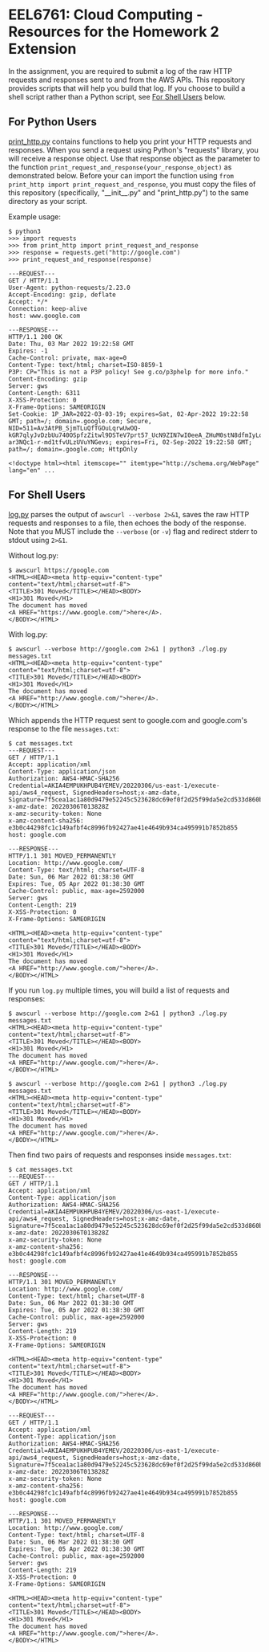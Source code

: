 # EEL6761: Cloud Computing - Resources for the Homework 2 Extension

  In the assignment, you are required to submit a log of the raw HTTP requests and responses sent to and from the AWS APIs. This repository provides scripts that will help you build that log. If you choose to build a shell script rather than a Python script, see [For Shell Users](#for-shell-users) below.

## For Python Users

[print_http.py](print_http.py) contains functions to help you print your HTTP requests and responses. When you send a request using Python's "requests" library, you will receive a response object. Use that response object as the parameter to the function `print_request_and_response(your_response_object)` as demonstrated below. Before your can import the function using `from print_http import print_request_and_response`, you must copy the files of this repository (specifically, "\_\_init\_\_.py" and "print_http.py") to the same directory as your script.

Example usage:

```
$ python3
>>> import requests
>>> from print_http import print_request_and_response
>>> response = requests.get("http://google.com")
>>> print_request_and_response(response)

---REQUEST---
GET / HTTP/1.1
User-Agent: python-requests/2.23.0
Accept-Encoding: gzip, deflate
Accept: */*
Connection: keep-alive
host: www.google.com

---RESPONSE---
HTTP/1.1 200 OK
Date: Thu, 03 Mar 2022 19:22:58 GMT
Expires: -1
Cache-Control: private, max-age=0
Content-Type: text/html; charset=ISO-8859-1
P3P: CP="This is not a P3P policy! See g.co/p3phelp for more info."
Content-Encoding: gzip
Server: gws
Content-Length: 6311
X-XSS-Protection: 0
X-Frame-Options: SAMEORIGIN
Set-Cookie: 1P_JAR=2022-03-03-19; expires=Sat, 02-Apr-2022 19:22:58 GMT; path=/; domain=.google.com; Secure, NID=511=Av3AtPB_SjmTLuQfTGOuLqrwUwOQ-kGR7qlyJvDzbUu740OSpfzZitwl9DSTeV7prt57_UcN9ZIN7wI0eeA_ZHuM0stN8dfmIyLqjdZqwdTVWLKAhN75CXs2fY_jOI4uCnp9qafna1k8KN-ar3NQc1-r-md1tfvULzUVuYNGevs; expires=Fri, 02-Sep-2022 19:22:58 GMT; path=/; domain=.google.com; HttpOnly

<!doctype html><html itemscope="" itemtype="http://schema.org/WebPage" lang="en" ...
```

## For Shell Users

[log.py](log.py) parses the output of `awscurl --verbose 2>&1`, saves the raw HTTP requests and responses to a file, then echoes the body of the response. Note that you MUST include the `--verbose` (or `-v`) flag and redirect stderr to stdout using `2>&1`.

Without log.py:

```
$ awscurl https://google.com
<HTML><HEAD><meta http-equiv="content-type" content="text/html;charset=utf-8">
<TITLE>301 Moved</TITLE></HEAD><BODY>
<H1>301 Moved</H1>
The document has moved
<A HREF="https://www.google.com/">here</A>.
</BODY></HTML>
```

With log.py:

```
$ awscurl --verbose http://google.com 2>&1 | python3 ./log.py messages.txt
<HTML><HEAD><meta http-equiv="content-type" content="text/html;charset=utf-8">
<TITLE>301 Moved</TITLE></HEAD><BODY>
<H1>301 Moved</H1>
The document has moved
<A HREF="http://www.google.com/">here</A>.
</BODY></HTML>
```

Which appends the HTTP request sent to google.com and google.com's response to the file `messages.txt`:

```
$ cat messages.txt
---REQUEST---
GET / HTTP/1.1
Accept: application/xml
Content-Type: application/json
Authorization: AWS4-HMAC-SHA256 Credential=AKIA4EMPUKHPUB4YEMEV/20220306/us-east-1/execute-api/aws4_request, SignedHeaders=host;x-amz-date, Signature=7f5cea1ac1a80d9479e52245c523628dc69ef0f2d25f99da5e2cd533d860bc2f
x-amz-date: 20220306T013828Z
x-amz-security-token: None
x-amz-content-sha256: e3b0c44298fc1c149afbf4c8996fb92427ae41e4649b934ca495991b7852b855
host: google.com

---RESPONSE---
HTTP/1.1 301 MOVED_PERMANENTLY
Location: http://www.google.com/
Content-Type: text/html; charset=UTF-8
Date: Sun, 06 Mar 2022 01:38:30 GMT
Expires: Tue, 05 Apr 2022 01:38:30 GMT
Cache-Control: public, max-age=2592000
Server: gws
Content-Length: 219
X-XSS-Protection: 0
X-Frame-Options: SAMEORIGIN

<HTML><HEAD><meta http-equiv="content-type" content="text/html;charset=utf-8">
<TITLE>301 Moved</TITLE></HEAD><BODY>
<H1>301 Moved</H1>
The document has moved
<A HREF="http://www.google.com/">here</A>.
</BODY></HTML>
```

If you run `log.py` multiple times, you will build a list of requests and responses:

```
$ awscurl --verbose http://google.com 2>&1 | python3 ./log.py messages.txt
<HTML><HEAD><meta http-equiv="content-type" content="text/html;charset=utf-8">
<TITLE>301 Moved</TITLE></HEAD><BODY>
<H1>301 Moved</H1>
The document has moved
<A HREF="http://www.google.com/">here</A>.
</BODY></HTML>

$ awscurl --verbose http://google.com 2>&1 | python3 ./log.py messages.txt
<HTML><HEAD><meta http-equiv="content-type" content="text/html;charset=utf-8">
<TITLE>301 Moved</TITLE></HEAD><BODY>
<H1>301 Moved</H1>
The document has moved
<A HREF="http://www.google.com/">here</A>.
</BODY></HTML>
```

Then find two pairs of requests and responses inside `messages.txt`:

```
$ cat messages.txt
---REQUEST---
GET / HTTP/1.1
Accept: application/xml
Content-Type: application/json
Authorization: AWS4-HMAC-SHA256 Credential=AKIA4EMPUKHPUB4YEMEV/20220306/us-east-1/execute-api/aws4_request, SignedHeaders=host;x-amz-date, Signature=7f5cea1ac1a80d9479e52245c523628dc69ef0f2d25f99da5e2cd533d860bc2f
x-amz-date: 20220306T013828Z
x-amz-security-token: None
x-amz-content-sha256: e3b0c44298fc1c149afbf4c8996fb92427ae41e4649b934ca495991b7852b855
host: google.com

---RESPONSE---
HTTP/1.1 301 MOVED_PERMANENTLY
Location: http://www.google.com/
Content-Type: text/html; charset=UTF-8
Date: Sun, 06 Mar 2022 01:38:30 GMT
Expires: Tue, 05 Apr 2022 01:38:30 GMT
Cache-Control: public, max-age=2592000
Server: gws
Content-Length: 219
X-XSS-Protection: 0
X-Frame-Options: SAMEORIGIN

<HTML><HEAD><meta http-equiv="content-type" content="text/html;charset=utf-8">
<TITLE>301 Moved</TITLE></HEAD><BODY>
<H1>301 Moved</H1>
The document has moved
<A HREF="http://www.google.com/">here</A>.
</BODY></HTML>

---REQUEST---
GET / HTTP/1.1
Accept: application/xml
Content-Type: application/json
Authorization: AWS4-HMAC-SHA256 Credential=AKIA4EMPUKHPUB4YEMEV/20220306/us-east-1/execute-api/aws4_request, SignedHeaders=host;x-amz-date, Signature=7f5cea1ac1a80d9479e52245c523628dc69ef0f2d25f99da5e2cd533d860bc2f
x-amz-date: 20220306T013828Z
x-amz-security-token: None
x-amz-content-sha256: e3b0c44298fc1c149afbf4c8996fb92427ae41e4649b934ca495991b7852b855
host: google.com

---RESPONSE---
HTTP/1.1 301 MOVED_PERMANENTLY
Location: http://www.google.com/
Content-Type: text/html; charset=UTF-8
Date: Sun, 06 Mar 2022 01:38:30 GMT
Expires: Tue, 05 Apr 2022 01:38:30 GMT
Cache-Control: public, max-age=2592000
Server: gws
Content-Length: 219
X-XSS-Protection: 0
X-Frame-Options: SAMEORIGIN

<HTML><HEAD><meta http-equiv="content-type" content="text/html;charset=utf-8">
<TITLE>301 Moved</TITLE></HEAD><BODY>
<H1>301 Moved</H1>
The document has moved
<A HREF="http://www.google.com/">here</A>.
</BODY></HTML>
```

